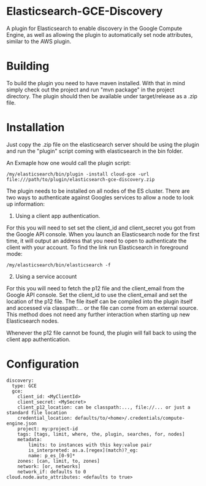 Elasticsearch-GCE-Discovery
===========================

A plugin for Elasticsearch to enable discovery in the Google Compute Engine, as well as allowing the plugin to automatically set node attributes, similar to the AWS plugin.

# Building

To build the plugin you need to have maven installed. With that in mind simply check out the project and run "mvn package" in the project directory. The plugin should then be available under target/release as a .zip file.

# Installation

Just copy the .zip file on the elasticsearch server should be using the plugin and run the "plugin" script coming with elasticsearch in the bin folder.

An Exmaple how one would call the plugin script:

	/my/elasticsearch/bin/plugin -install cloud-gce -url file:///path/to/plugin/elasticsearch-gce-discovery.zip

The plugin needs to be installed on all nodes of the ES cluster.
There are two ways to authenticate against Googles services to allow a node to look up information:

1. Using a client app authentication.	

For this you will need to set set the client_id and client_secret you got from the Google API console. When you launch an Elasticsearch node for the first time, it will output an address that you need to open to authenticate the client with your account. To find the link run Elasticsearch in foreground mode:

	/my/elasticsearch/bin/elasticsearch -f
	
2. Using a service account

For this you will need to fetch the p12 file and the client_email from the Google API console. Set the client_id to use the client_email and set the location of the p12 file. The file itself can be compiled into the plugin itself and accessed via classpath:... or the file can come from an external source. This method does not need any further interaction when starting up new Elasticsearch nodes.

Whenever the p12 file cannot be found, the plugin will fall back to using the client app authentication.

# Configuration

	discovery:
	  type: GCE
	  gce:
	    client_id: <MyClientId>
	    client_secret: <MySecret>
	    client_p12_location: can be classpath:..., file://... or just a standard file location
	    credential_location: defaults/to/<home>/.credentials/compute-engine.json
	    project: my:project-id
	    tags: [tags, limit, where, the, plugin, searches, for, nodes]
	    metadata:
	    	limits: to instances with this key:value pair
	    	is_interpreted: as.a.[regex](match)?_eg:
	    	name: p_es_[0-9]*
	    zones: [can, limit, to, zones]
	    network: [or, networks]
	    network_if: defaults to 0
	cloud.node.auto_attributes: <defaults to true>